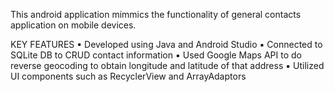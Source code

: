 This android application mimmics the functionality of general contacts application on mobile devices.

KEY FEATURES
▪ Developed using Java and Android Studio
▪ Connected to SQLite DB to CRUD contact information
▪ Used Google Maps API to do reverse geocoding to obtain longitude and latitude of that address
▪ Utilized UI components such as RecyclerView and ArrayAdaptors 



